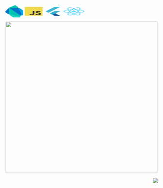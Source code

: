 <div style="display: inline_block"><br>
  <img align="center" alt="icon-dart" height="40" width="60" src="https://raw.githubusercontent.com/devicons/devicon/master/icons/dart/dart-original.svg">
  <img align="center" alt="icon-javascript" height="30" width="60" src="https://raw.githubusercontent.com/devicons/devicon/master/icons/javascript/javascript-original.svg">
  <img align="center" alt="icon-flutter" height="30" width="60" src="https://raw.githubusercontent.com/devicons/devicon/master/icons/flutter/flutter-original.svg">
  <img align="center" alt="icon-react-native" height="30" width="70" src="https://raw.githubusercontent.com/devicons/devicon/master/icons/react/react-original.svg">
  
</div>
</div>

<p align="center">
  <img  width="500" height="500" src="https://user-images.githubusercontent.com/108297008/205271053-fe33f40d-55ef-4e53-b2d0-93e35edd459e.png">
</p>

<p align="right">
  <a href="https://www.linkedin.com/in/wallace-tavares-356897a5/" target="_blank">
    <img src="https://img.shields.io/badge/-LinkedIn-%230077B5?style=for-the-badge&logo=linkedin&logoColor=white" target="_blank">
  </a>
</p>
